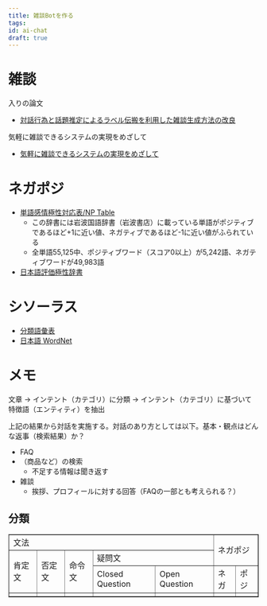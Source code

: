 ```yaml
---
title: 雑談Botを作る
tags:
id: ai-chat
draft: true
---
```


# 雑談

入りの論文
- [対話行為と話題推定によるラベル伝搬を利用した雑談生成方法の改良](https://kaigi.org/jsai/webprogram/2016/pdf/1120.pdf)

気軽に雑談できるシステムの実現をめざして
- [気軽に雑談できるシステムの実現をめざして](http://www.ntt.co.jp/journal/1609/files/jn20160916.pdf)

# ネガポジ

- [単語感情極性対応表/NP Table](http://www.lr.pi.titech.ac.jp/~takamura/pndic_ja.html)
    - この辞書には岩波国語辞書（岩波書店）に載っている単語がポジティブであるほど+1に近い値、ネガティブであるほど-1に近い値がふられている
    - 全単語55,125中、ポジティブワード（スコア0以上）が5,242語、ネガティブワードが49,983語
- [日本語評価極性辞書](http://www.cl.ecei.tohoku.ac.jp/index.php?Open%20Resources%2FJapanese%20Sentiment%20Polarity%20Dictionary)

# シソーラス

- [分類語彙表](http://pj.ninjal.ac.jp/corpus_center/goihyo.html)
- [日本語 WordNet](http://compling.hss.ntu.edu.sg/wnja/)

# メモ

文章 -> インテント（カテゴリ）に分類 -> インテント（カテゴリ）に基づいて特徴語（エンティティ）を抽出

上記の結果から対話を実施する。対話のあり方としては以下。基本・観点はどんな返事（検索結果）か？  

- FAQ
- （商品など）の検索
    - 不足する情報は聞き返す
- 雑談
    - 挨拶、プロフィールに対する回答（FAQの一部とも考えられる？）

## 分類

<table border="1">
  <tr>
    <td colspan="5" rowspan="1">文法</td>
    <td colspan="2" rowspan="2">ネガポジ</td>
  </tr>
  <tr>
    <td colspan="1" rowspan="2">肯定文</td>
    <td colspan="1" rowspan="2">否定文</td>
    <td colspan="1" rowspan="2">命令文</td>
    <td colspan="2" rowspan="1">疑問文</td>
  </tr>
  <tr>
    <td>Closed Question</td>
    <td>Open Question</td>
    <td>ネガ</td>
    <td>ポジ</td>
  </tr>
  <tr>
    <td></td>
    <td></td>
    <td></td>
    <td></td>
    <td></td>
    <td></td>
    <td></td>
  </tr>
</table>
